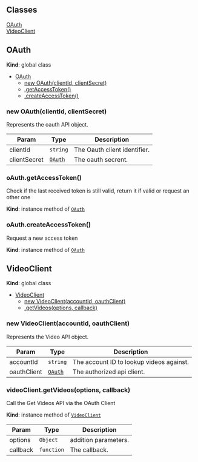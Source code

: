## Classes

<dl>
<dt><a href="#OAuth">OAuth</a></dt>
<dd></dd>
<dt><a href="#VideoClient">VideoClient</a></dt>
<dd></dd>
</dl>

<a name="OAuth"></a>

## OAuth
**Kind**: global class  

* [OAuth](#OAuth)
    * [new OAuth(clientId, clientSecret)](#new_OAuth_new)
    * [.getAccessToken()](#OAuth+getAccessToken)
    * [.createAccessToken()](#OAuth+createAccessToken)

<a name="new_OAuth_new"></a>

### new OAuth(clientId, clientSecret)
Represents the oauth API object.


| Param | Type | Description |
| --- | --- | --- |
| clientId | <code>string</code> | The Oauth client identifier. |
| clientSecret | <code>[OAuth](#OAuth)</code> | The oauth secrent. |

<a name="OAuth+getAccessToken"></a>

### oAuth.getAccessToken()
Check if the last received token is still valid, return it if valid or request an other one

**Kind**: instance method of <code>[OAuth](#OAuth)</code>  
<a name="OAuth+createAccessToken"></a>

### oAuth.createAccessToken()
Request a new access token

**Kind**: instance method of <code>[OAuth](#OAuth)</code>  
<a name="VideoClient"></a>

## VideoClient
**Kind**: global class  

* [VideoClient](#VideoClient)
    * [new VideoClient(accountId, oauthClient)](#new_VideoClient_new)
    * [.getVideos(options, callback)](#VideoClient+getVideos)

<a name="new_VideoClient_new"></a>

### new VideoClient(accountId, oauthClient)
Represents the Video API object.


| Param | Type | Description |
| --- | --- | --- |
| accountId | <code>string</code> | The account ID to lookup videos against. |
| oauthClient | <code>[OAuth](#OAuth)</code> | The authorized api client. |

<a name="VideoClient+getVideos"></a>

### videoClient.getVideos(options, callback)
Call the Get Videos API via the OAuth Client

**Kind**: instance method of <code>[VideoClient](#VideoClient)</code>  

| Param | Type | Description |
| --- | --- | --- |
| options | <code>Object</code> | addition parameters. |
| callback | <code>function</code> | The callback. |

